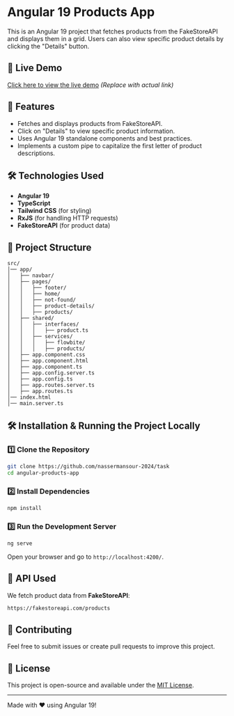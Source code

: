 # Angular 19 Products App

This is an Angular 19 project that fetches products from the FakeStoreAPI and displays them in a grid. Users can also view specific product details by clicking the "Details" button.

## 🚀 Live Demo
[Click here to view the live demo](https://nassermansour-2024.github.io/task/home) *(Replace with actual link)*

## 📜 Features
- Fetches and displays products from FakeStoreAPI.
- Click on "Details" to view specific product information.
- Uses Angular 19 standalone components and best practices.
- Implements a custom pipe to capitalize the first letter of product descriptions.

## 🛠 Technologies Used
- **Angular 19**
- **TypeScript**
- **Tailwind CSS** (for styling)
- **RxJS** (for handling HTTP requests)
- **FakeStoreAPI** (for product data)

## 📂 Project Structure
```
src/
│── app/
│   ├── navbar/
│   ├── pages/
│   │   ├── footer/
│   │   ├── home/
│   │   ├── not-found/
│   │   ├── product-details/
│   │   ├── products/
│   ├── shared/
│   │   ├── interfaces/
│   │   │   ├── product.ts
│   │   ├── services/
│   │   │   ├── flowbite/
│   │   │   ├── products/
│   ├── app.component.css
│   ├── app.component.html
│   ├── app.component.ts
│   ├── app.config.server.ts
│   ├── app.config.ts
│   ├── app.routes.server.ts
│   ├── app.routes.ts
│── index.html
│── main.server.ts

```

## 🛠 Installation & Running the Project Locally

### 1️⃣ Clone the Repository
```bash
git clone https://github.com/nassermansour-2024/task
cd angular-products-app
```

### 2️⃣ Install Dependencies
```bash
npm install
```

### 3️⃣ Run the Development Server
```bash
ng serve
```

Open your browser and go to `http://localhost:4200/`.

## 📌 API Used
We fetch product data from **FakeStoreAPI**:
```bash
https://fakestoreapi.com/products
```

## 🤝 Contributing
Feel free to submit issues or create pull requests to improve this project.

## 📜 License
This project is open-source and available under the [MIT License](LICENSE).

---
Made with ❤️ using Angular 19!

